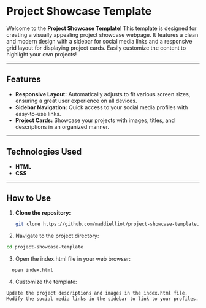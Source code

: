 # Project Showcase Template

Welcome to the **Project Showcase Template**! This template is designed for creating a visually appealing project showcase webpage. It features a clean and modern design with a sidebar for social media links and a responsive grid layout for displaying project cards. Easily customize the content to highlight your own projects!

---

## Features

- **Responsive Layout:** Automatically adjusts to fit various screen sizes, ensuring a great user experience on all devices.
- **Sidebar Navigation:** Quick access to your social media profiles with easy-to-use links.
- **Project Cards:** Showcase your projects with images, titles, and descriptions in an organized manner.

---

## Technologies Used

- **HTML**
- **CSS**

---

## How to Use

1. **Clone the repository:**
   ```bash
   git clone https://github.com/maddielliot/project-showcase-template.git

2. Navigate to the project directory:
```bash
cd project-showcase-template
```
3. Open the index.html file in your web browser:
 ```bash
   open index.html
```

4. Customize the template:
 ```bash
Update the project descriptions and images in the index.html file.
Modify the social media links in the sidebar to link to your profiles.


